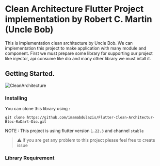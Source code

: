 # Clean Architecture Flutter Project implementation by Robert C. Martin (Uncle Bob)
This is implementation clean architecture by Uncle Bob. We can implementation this project to make application with many module and component.
First we must prepare some library for supporting our project like injector, api consume like dio and many other library we must intall it.

## Getting Started.
![CleanArchitecture](https://user-images.githubusercontent.com/39134128/101283060-f3708c80-380a-11eb-94de-199f0fc01739.jpg)


### Installing
You can clone this library using :
```shell
git clone https://github.com/imamabdulazis/Flutter-Clean-Architectur-Bloc-RxDart-Dio.git
```
NOTE : 
This project is using flutter version ```1.22.3``` and channel ```stable``` 
> ⚠️ If you are get any problem to this project please feel free to create issue

### Library Requirement

